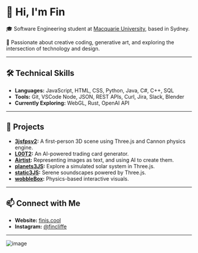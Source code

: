 # 👋 Hi, I'm Fin

🎓 Software Engineering student at [Macquarie University](https://www.mq.edu.au/), based in Sydney.

🧠 Passionate about creative coding, generative art, and exploring the intersection of technology and design.

---

## 🛠️ Technical Skills

- **Languages:** JavaScript, HTML, CSS, Python, Java, C#, C++, SQL
- **Tools:** Git, VSCode Node, JSON, REST APIs, Curl, Jira, Slack, Blender
- **Currently Exploring:** WebGL, Rust, OpenAI API

---

## 🚀 Projects

- **[3jsfpsv2](https://github.com/ffinbar/3jsfpsv2):** A first-person 3D scene using Three.js and Cannon physics engine.
- **[L00T2](https://github.com/ffinbar/L00T2):** An AI-powered trading card generator.
- **[Airtist](https://github.com/ffinbar/Airtist):** Representing images as text, and using AI to create them.
- **[planets3JS](https://github.com/ffinbar/planets3JS):** Explore a simulated solar system in Three.js.
- **[static3JS](https://github.com/ffinbar/static3JS):** Serene soundscapes powered by Three.js.
- **[wobbleBox](https://github.com/ffinbar/wobbleBox):** Physics-based interactive visuals.

---

## 📫 Connect with Me

- **Website:** [finis.cool](https://finis.cool)
- **Instagram:** [@fincliffe](https://instagram.com/fincliffe)

---

![image](https://github.com/user-attachments/assets/5824b032-2d44-4c7f-a84f-61b9aaf5f1ef)

